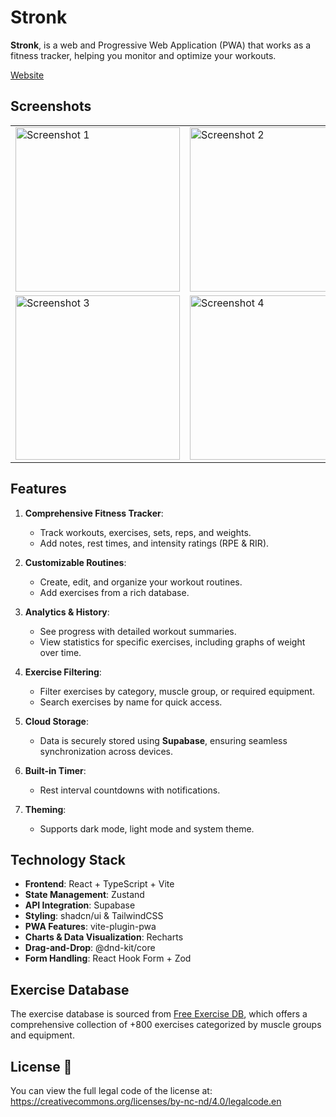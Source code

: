 # Stronk

**Stronk**, is a web and Progressive Web Application (PWA) that works as a fitness tracker, helping you monitor and optimize your workouts.

[Website](https://acastaneiras.github.io/stronk/)

## Screenshots

<div align="center">

<table>
  <tr>
    <td><img src="https://i.imgur.com/EPzm8tp.png" alt="Screenshot 1" width="263"></td>
    <td><img src="https://i.imgur.com/IihzbXi.png" alt="Screenshot 2" width="263"></td>
    <td rowspan="2"><img src="https://i.imgur.com/cwhnkw9.png" alt="Screenshot 5" width="263"></td>
  </tr>
  <tr>
    <td><img src="https://i.imgur.com/DAt7EPh.png" alt="Screenshot 3" width="263"></td>
    <td><img src="https://i.imgur.com/FXGVWqC.png" alt="Screenshot 4" width="263"></td>
  </tr>
</table>

</div>

## Features

1. **Comprehensive Fitness Tracker**:
   - Track workouts, exercises, sets, reps, and weights.
   - Add notes, rest times, and intensity ratings (RPE & RIR).

2. **Customizable Routines**:
   - Create, edit, and organize your workout routines.
   - Add exercises from a rich database.

3. **Analytics & History**:
   - See progress with detailed workout summaries.
   - View statistics for specific exercises, including graphs of weight over time.

4. **Exercise Filtering**:
   - Filter exercises by category, muscle group, or required equipment.
   - Search exercises by name for quick access.

5. **Cloud Storage**:
   - Data is securely stored using **Supabase**, ensuring seamless synchronization across devices.

6. **Built-in Timer**:
   - Rest interval countdowns with notifications.

7. **Theming**:
   - Supports dark mode, light mode and system theme.

## Technology Stack

- **Frontend**: React + TypeScript + Vite
- **State Management**: Zustand
- **API Integration**: Supabase
- **Styling**: shadcn/ui & TailwindCSS
- **PWA Features**: vite-plugin-pwa
- **Charts & Data Visualization**: Recharts
- **Drag-and-Drop**: @dnd-kit/core
- **Form Handling**: React Hook Form + Zod

## Exercise Database
The exercise database is sourced from [Free Exercise DB](https://github.com/yuhonas/free-exercise-db), which offers a comprehensive collection of +800 exercises categorized by muscle groups and equipment.

## License 📜
You can view the full legal code of the license at:
https://creativecommons.org/licenses/by-nc-nd/4.0/legalcode.en